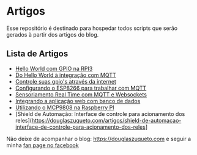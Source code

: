 # Artigos

Esse repositório é destinado para hospedar todos scripts que serão gerados à partir dos artigos do blog.

## Lista de Artigos

* [Hello World com GPIO na RPI3](https://douglaszuqueto.com/artigos/hello-world-com-gpio-na-rpi3)
* [Do Hello World à integração com MQTT](https://douglaszuqueto.com/artigos/do-hello-world-a-integracao-com-mqtt)
* [Controle suas gpio's através da internet](https://douglaszuqueto.com/artigos/controle-suas-gpio-atraves-da-internet)
* [Configurando o ESP8266 para trabalhar com MQTT](https://douglaszuqueto.com/artigos/configurando-o-esp8266-para-trabalhar-com-mqtt)
* [Sensoriamento Real Time com MQTT e Websockets](https://douglaszuqueto.com/artigos/sensoriamento-real-time-com-mqtt-e-websockets)
* [Integrando a aplicação web com banco de dados](https://douglaszuqueto.com/artigos/integrando-a-aplicacao-web-com-banco-de-dados)
* [Utilizando o MCP9808 na Raspberry PI](https://douglaszuqueto.com/artigos/utilizando-o-mcp9808-na-raspberry-pi)
* [Shield de Automação: Interface de controle para acionamento dos reles](https://douglaszuqueto.com/artigos/shield-de-automacao-interface-de-controle-para-acionamento-dos-reles]

Não deixe de acompanhar o blog: https://douglaszuqueto.com e seguir a minha [fan page no facebook](https://www.facebook.com/douglaszuquetooficial/)
